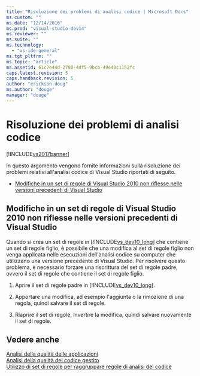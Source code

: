 ```yaml
---
title: "Risoluzione dei problemi di analisi codice | Microsoft Docs"
ms.custom: ""
ms.date: "12/14/2016"
ms.prod: "visual-studio-dev14"
ms.reviewer: ""
ms.suite: ""
ms.technology: 
  - "vs-ide-general"
ms.tgt_pltfrm: ""
ms.topic: "article"
ms.assetid: 61c7e44d-2780-4df5-9bcb-49e40c1152fc
caps.latest.revision: 5
caps.handback.revision: 5
author: "erickson-doug"
ms.author: "douge"
manager: "douge"
---
```

# Risoluzione dei problemi di analisi codice
[!INCLUDE[vs2017banner](../code-quality/includes/vs2017banner.md)]

In questo argomento vengono fornite informazioni sulla risoluzione dei problemi relativi all'analisi codice di Visual Studio riportati di seguito.  
  
-   [Modifiche in un set di regole di Visual Studio 2010 non riflesse nelle versioni precedenti di Visual Studio](#ChildRuleSetChangesInPreviousVersions)  
  
##  <a name="ChildRuleSetChangesInPreviousVersions"></a> Modifiche in un set di regole di Visual Studio 2010 non riflesse nelle versioni precedenti di Visual Studio  
 Quando si crea un set di regole in [!INCLUDE[vs_dev10_long](../code-quality/includes/vs_dev10_long_md.md)] che contiene un set di regole figlio, è possibile che una modifica al set di regole figlio non venga applicata nelle esecuzioni dell'analisi codice su computer che utilizzano una versione precedente di Visual Studio.  Per risolvere questo problema, è necessario forzare una riscrittura del set di regole padre, ovvero il set di regole che contiene il set di regole figlio.  
  
1.  Aprire il set di regole padre in [!INCLUDE[vs_dev10_long](../code-quality/includes/vs_dev10_long_md.md)].  
  
2.  Apportare una modifica, ad esempio l'aggiunta o la rimozione di una regola, quindi salvare il set di regole.  
  
3.  Riaprire il set di regole, invertire la modifica, quindi salvare nuovamente il set di regole.  
  
## Vedere anche  
 [Analisi della qualità delle applicazioni](../code-quality/analyzing-application-quality-by-using-code-analysis-tools.md)   
 [Analisi della qualità del codice gestito](../code-quality/analyzing-managed-code-quality-by-using-code-analysis.md)   
 [Utilizzo di set di regole per raggruppare regole di analisi del codice](../code-quality/using-rule-sets-to-group-code-analysis-rules.md)